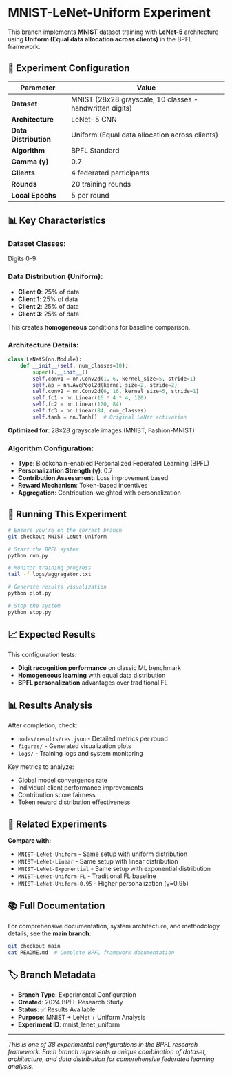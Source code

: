 # MNIST-LeNet-Uniform Experiment

This branch implements **MNIST** dataset training with **LeNet-5** architecture using **Uniform (Equal data allocation across clients)** in the BPFL framework.

## 🧪 Experiment Configuration

| Parameter | Value |
|-----------|-------|
| **Dataset** | MNIST (28x28 grayscale, 10 classes - handwritten digits) |
| **Architecture** | LeNet-5 CNN |
| **Data Distribution** | Uniform (Equal data allocation across clients) |
| **Algorithm** | BPFL Standard |
| **Gamma (γ)** | 0.7 |
| **Clients** | 4 federated participants |
| **Rounds** | 20 training rounds |
| **Local Epochs** | 5 per round |

## 📊 Key Characteristics

### **Dataset Classes:**
Digits 0-9

### **Data Distribution (Uniform):**
- **Client 0**: 25% of data
- **Client 1**: 25% of data
- **Client 2**: 25% of data
- **Client 3**: 25% of data

This creates **homogeneous** conditions for baseline comparison.

### **Architecture Details:**
```python
class LeNet5(nn.Module):
    def __init__(self, num_classes=10):
        super().__init__()
        self.conv1 = nn.Conv2d(1, 6, kernel_size=5, stride=1)
        self.ap = nn.AvgPool2d(kernel_size=2, stride=2)
        self.conv2 = nn.Conv2d(6, 16, kernel_size=5, stride=1)
        self.fc1 = nn.Linear(16 * 4 * 4, 120)
        self.fc2 = nn.Linear(120, 84)
        self.fc3 = nn.Linear(84, num_classes)
        self.tanh = nn.Tanh()  # Original LeNet activation
```
**Optimized for**: 28×28 grayscale images (MNIST, Fashion-MNIST)

### **Algorithm Configuration:**
- **Type**: Blockchain-enabled Personalized Federated Learning (BPFL)
- **Personalization Strength (γ)**: 0.7
- **Contribution Assessment**: Loss improvement based
- **Reward Mechanism**: Token-based incentives
- **Aggregation**: Contribution-weighted with personalization

## 🚀 Running This Experiment

```bash
# Ensure you're on the correct branch
git checkout MNIST-LeNet-Uniform

# Start the BPFL system
python run.py

# Monitor training progress
tail -f logs/aggregator.txt

# Generate results visualization
python plot.py

# Stop the system
python stop.py
```

## 📈 Expected Results

This configuration tests:
- **Digit recognition performance** on classic ML benchmark
- **Homogeneous learning** with equal data distribution
- **BPFL personalization** advantages over traditional FL

## 📊 Results Analysis

After completion, check:
- `nodes/results/res.json` - Detailed metrics per round
- `figures/` - Generated visualization plots  
- `logs/` - Training logs and system monitoring

Key metrics to analyze:
- Global model convergence rate
- Individual client performance improvements
- Contribution score fairness
- Token reward distribution effectiveness

## 🔗 Related Experiments

**Compare with:**
- `MNIST-LeNet-Uniform` - Same setup with uniform distribution
- `MNIST-LeNet-Linear` - Same setup with linear distribution
- `MNIST-LeNet-Exponential` - Same setup with exponential distribution
- `MNIST-LeNet-Uniform-FL` - Traditional FL baseline
- `MNIST-LeNet-Uniform-0.95` - Higher personalization (γ=0.95)

## 📚 Full Documentation

For comprehensive documentation, system architecture, and methodology details, see the **main branch**:

```bash
git checkout main
cat README.md  # Complete BPFL framework documentation
```

## 🏷️ Branch Metadata

- **Branch Type**: Experimental Configuration
- **Created**: 2024 BPFL Research Study  
- **Status**: ✅ Results Available
- **Purpose**: MNIST + LeNet + Uniform Analysis
- **Experiment ID**: mnist_lenet_uniform

---

*This is one of 38 experimental configurations in the BPFL research framework. Each branch represents a unique combination of dataset, architecture, and data distribution for comprehensive federated learning analysis.*